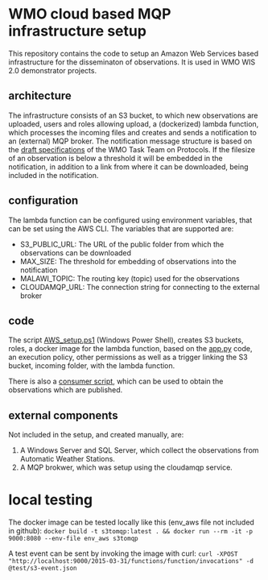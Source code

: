 # WMO cloud based MQP infrastructure setup
This repository contains the code to setup an Amazon Web Services based infrastructure for the disseminaton of observations. It is used in WMO WIS 2.0 demonstrator projects.

## architecture
The infrastructure consists of an S3 bucket, to which new observations are uploaded, users and roles allowing upload, a (dockerized) lambda function, which processes the incoming files and creates and sends a notification to an (external) MQP broker.
The notification message structure is based on the [draft specifications](https://github.com/wmo-im/GTStoWIS2) of the WMO Task Team on Protocols. 
If the filesize of an observation is below a threshold it will be embedded in the notification, in addition to a link from where it can be downloaded, being included in the notification.

## configuration
The lambda function can be configured using environment variables, that can be set using the AWS CLI. The variables that are supported are:
- S3_PUBLIC_URL: The URL of the public folder from which the observations can be downloaded
- MAX_SIZE: The threshold for embedding of observations into the notification
- MALAWI_TOPIC: The routing key (topic) used for the observations
- CLOUDAMQP_URL: The connection string for connecting to the external broker

## code
The script [AWS_setup.ps1](https://github.com/kurt-hectic/malawi-mpq/tree/main/publisher_lambda) (Windows Power Shell), creates S3 buckets, roles, a docker image for the lambda function, based on the [app.py](https://github.com/kurt-hectic/malawi-mpq/blob/main/publisher_lambda/app.py) code, an execution policy, other permissions as well as a trigger linking the S3 bucket, incoming folder, with the lambda function.

There is also a [consumer script](https://github.com/kurt-hectic/malawi-mpq/blob/main/consumer/consume.py), which can be used to obtain the observations which are published.

## external components
Not included in the setup, and created manually, are:
1. A Windows Server and SQL Server, which collect the observations from Automatic Weather Stations.
2. A MQP brokwer, which was setup using the cloudamqp service.

# local testing
The docker image can be tested locally like this (env_aws file not included in github):
```docker build -t s3tomqp:latest . && docker run --rm -it -p 9000:8080 --env-file env_aws s3tomqp```

A test event can be sent by invoking the image with curl:
```curl -XPOST "http://localhost:9000/2015-03-31/functions/function/invocations" -d @test/s3-event.json```

